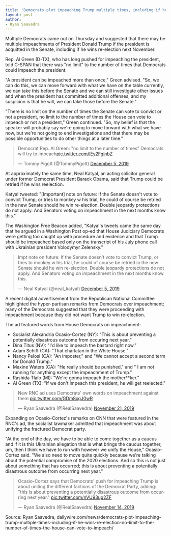 ```yaml
---
title: 'Democrats plot impeaching Trump multiple times, including if he wins re-election: 'No limit to the number of times the house can vote to impeach''
layout: post
author:
- Ryan Saavedra
---
```


Multiple Democrats came out on Thursday and suggested that there may be multiple impeachments of President Donald Trump if the president is acquitted in the Senate, including if he wins re-election next November.

Rep. Al Green (D-TX), who has long pushed for impeaching the president, told C-SPAN that there was "no limit" to the number of times that Democrats could impeach the president.

"A president can be impeached more than once," Green advised. "So, we can do this, we can move forward with what we have on the table currently, we can take this before the Senate and we can still investigate other issues and when the president has committed additional offenses, and my suspicion is that he will, we can take those before the Senate."

"There is no limit on the number of times the Senate can vote to convict or not a president, no limit to the number of times the House can vote to impeach or not a president," Green continued. "So, my belief is that the speaker will probably say we're going to move forward with what we have now, but we're not going to end investigations and that there may be possible opportunities to do other things at a later time."

<blockquote class="twitter-tweet"><p lang="en" dir="ltr">Democrat Rep. Al Green: &quot;no limit to the number of times&quot; Democrats will try to impeach<a href="https://t.co/lEy2FginbZ">pic.twitter.com/lEy2FginbZ</a></p>&mdash; Tommy Pigott (@TommyPigott) <a href="https://twitter.com/TommyPigott/status/1202598363033690112?ref_src=twsrc%5Etfw">December 5, 2019</a></blockquote>

At approximately the same time, Neal Katyal, an acting solicitor general under former Democrat President Barack Obama, said that Trump could be retried if he wins reelection.

Katyal tweeted: "[Important] note on future: If the Senate doesn't vote to convict Trump, or tries to monkey w his trial, he could of course be retried in the new Senate should he win re-election. Double jeopardy protections do not apply. And Senators voting on impeachment in the next months know this."

The Washington Free Beacon added, "Katyal's tweets came the same day that he argued in a Washington Post op-ed that House Judiciary Democrats were getting too caught up with procedure and evidence and that Trump should be impeached based only on the transcript of his July phone call with Ukrainian president Volodymyr Zelensky."

<blockquote class="twitter-tweet"><p lang="en" dir="ltr">Impt note on future: If the Senate doesn't vote to convict Trump, or tries to monkey w his trial, he could of course be retried in the new Senate should he win re-election. Double jeopardy protections do not apply. And Senators voting on impeachment in the next months know this.</p>&mdash; Neal Katyal (@neal_katyal) <a href="https://twitter.com/neal_katyal/status/1202594066942353409?ref_src=twsrc%5Etfw">December 5, 2019</a></blockquote>

A recent digital advertisement from the Republican National Committee highlighted the hyper-partisan remarks from Democrats over impeachment; many of the Democrats suggested that they were proceeding with impeachment because they did not want Trump to win re-election.

The ad featured words from House Democrats on impeachment:

- Socialist Alexandria Ocasio-Cortez (NY): "This is about preventing a potentially disastrous outcome from occuring next year."
- Dina Titus (NV): "I'd like to impeach the bastard right now."
- Adam Schiff (CA): "That charlatan in the White House."
- Nancy Pelosi (CA): "An imposter," and "We cannot accept a second term for Donald Trump."
- Maxine Waters (CA): "He really should be punished," and " I am not running for anything except the impeachment of Trump."
- Rashida Tlaib (MI): "We're gonna impeach the mother\*\*ker."
- Al Green (TX): "If we don't impeach this president, he will get reelected."

<blockquote class="twitter-tweet"><p lang="en" dir="ltr">New RNC ad uses Democrats' own words on impeachment against them <a href="https://t.co/GDm8xgJ0wR">pic.twitter.com/GDm8xgJ0wR</a></p>&mdash; Ryan Saavedra (@RealSaavedra) <a href="https://twitter.com/RealSaavedra/status/1197305095970418688?ref_src=twsrc%5Etfw">November 21, 2019</a></blockquote>

Expanding on Ocasio-Cortez's remarks on CNN that were featured in the RNC's ad, the socialist lawmaker admitted that impeachment was about unifying the fractured Democrat party.

"At the end of the day, we have to be able to come together as a caucus and if it is this Ukrainian allegation that is what brings the caucus together, um, then I think we have to run with however we unify the House," Ocasio-Cortez said. "We also need to move quite quickly because we're talking about the potential compromise of the 2020 elections. And so this is not just about something that has occurred; this is about preventing a potentially disastrous outcome from occurring next year."

<blockquote class="twitter-tweet"><p lang="en" dir="ltr">Ocasio-Cortez says that Democrats' push for impeaching Trump is about uniting the different factions of the Democrat Party, adding: "this is about preventing a potentially disastrous outcome from occurring next year." <a href="https://t.co/nVU93ug2ZF">pic.twitter.com/nVU93ug2ZF</a></p>&mdash; Ryan Saavedra (@RealSaavedra) <a href="https://twitter.com/RealSaavedra/status/1194817581514801153?ref_src=twsrc%5Etfw">November 14, 2019</a></blockquote> <script async src="https://platform.twitter.com/widgets.js" charset="utf-8"></script>

Source: Ryan Saavedra, dailywire.com/news/democrats-plot-impeaching-trump-multiple-times-including-if-he-wins-re-election-no-limit-to-the-number-of-times-the-house-can-vote-to-impeach/
